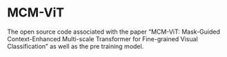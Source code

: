 # MCM-ViT
The open source code associated with the paper “MCM-ViT: Mask-Guided Context-Enhanced Multi-scale Transformer for Fine-grained Visual Classification” as well as the pre training model.
